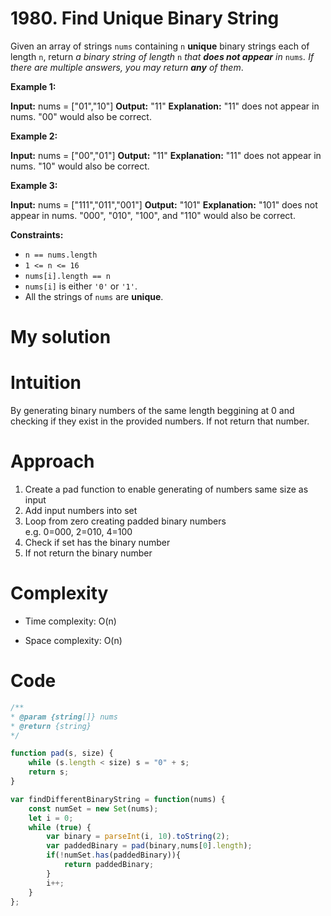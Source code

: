 # 1980. Find Unique Binary String

Given an array of strings `nums` containing `n` **unique** binary strings each of length `n`, return _a binary string of length_ `n` _that **does not appear** in_ `nums`_. If there are multiple answers, you may return **any** of them_.

**Example 1:**

**Input:** nums = \["01","10"\]
**Output:** "11"
**Explanation:** "11" does not appear in nums. "00" would also be correct.

**Example 2:**

**Input:** nums = \["00","01"\]
**Output:** "11"
**Explanation:** "11" does not appear in nums. "10" would also be correct.

**Example 3:**

**Input:** nums = \["111","011","001"\]
**Output:** "101"
**Explanation:** "101" does not appear in nums. "000", "010", "100", and "110" would also be correct.

**Constraints:**

* `n == nums.length`
* `1 <= n <= 16`
* `nums[i].length == n`
* `nums[i]` is either `'0'` or `'1'`.
* All the strings of `nums` are **unique**.

# My solution

Intuition
=========

By generating binary numbers of the same length beggining at 0 and checking if they exist in the provided numbers. If not return that number.

Approach
========

1.  Create a pad function to enable generating of numbers same size as input
2.  Add input numbers into set
3.  Loop from zero creating padded binary numbers  
    e.g. 0=000, 2=010, 4=100
4.  Check if set has the binary number
5.  If not return the binary number

Complexity
==========

* Time complexity: O(n)
    
* Space complexity: O(n)
    

Code
====
```javascript
/**
* @param {string[]} nums
* @return {string}
*/

function pad(s, size) {    
    while (s.length < size) s = "0" + s;
    return s;
}

var findDifferentBinaryString = function(nums) {
    const numSet = new Set(nums);
    let i = 0;
    while (true) {
        var binary = parseInt(i, 10).toString(2); 
        var paddedBinary = pad(binary,nums[0].length);
        if(!numSet.has(paddedBinary)){
            return paddedBinary;
        }
        i++;
    }
};
```
